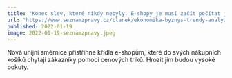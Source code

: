 ```yaml
---
title: "Konec slev, které nikdy nebyly. E-shopy je musí začít počítat jinak"
url: "https://www.seznamzpravy.cz/clanek/ekonomika-byznys-trendy-analyzy-konec-slev-ktere-nikdy-nebyly-e-shopy-je-musi-zacit-pocitat-jinak-186075"
published: 2022-01-19
image: 2022-01-19-seznamzpravy.jpeg
---
```


Nová unijní směrnice přistřihne křídla e-shopům, které do svých nákupních košíků chytají zákazníky pomocí cenových triků. Hrozit jim budou vysoké pokuty.
